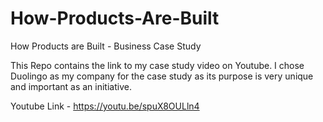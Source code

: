 # How-Products-Are-Built
How Products are Built - Business Case Study

This Repo contains the link to my case study video on Youtube.
I chose Duolingo as my company for the case study as its purpose is very unique and important as an initiative.

Youtube Link - https://youtu.be/spuX8OULln4

